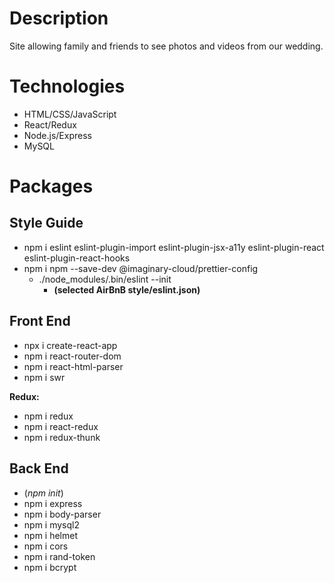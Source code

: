 # Description

Site allowing family and friends to see photos and videos from our wedding.

# Technologies

- HTML/CSS/JavaScript
- React/Redux
- Node.js/Express
- MySQL

# Packages

## Style Guide

- npm i eslint eslint-plugin-import eslint-plugin-jsx-a11y eslint-plugin-react eslint-plugin-react-hooks
- npm i npm --save-dev @imaginary-cloud/prettier-config
  - ./node_modules/.bin/eslint --init
    - **(selected AirBnB style/eslint.json)**

## Front End

- npx i create-react-app
- npm i react-router-dom
- npm i react-html-parser
- npm i swr

**Redux:**

- npm i redux
- npm i react-redux
- npm i redux-thunk

## Back End

- (_npm init_)
- npm i express
- npm i body-parser
- npm i mysql2
- npm i helmet
- npm i cors
- npm i rand-token
- npm i bcrypt
